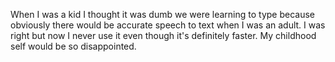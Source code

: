 When I was a kid I thought it was dumb we were learning to type because obviously there would be accurate speech to text when I was an adult. I was right but now I never use it even though it's definitely faster. My childhood self would be so disappointed.

